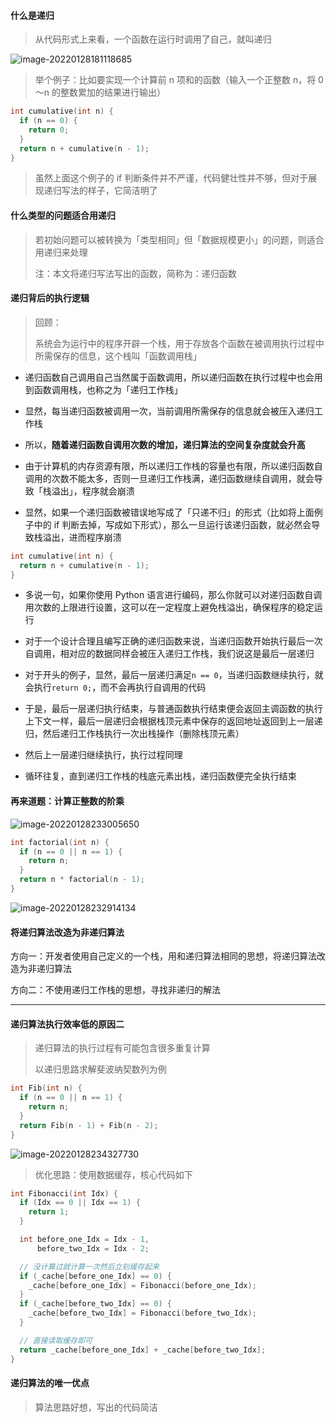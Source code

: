 #### 什么是递归

> 从代码形式上来看，一个函数在运行时调用了自己，就叫递归

![image-20220128181118685](https://gitee.com/pj-l/imgs-1/raw/master/screenShot/image-20220128181118685.png)

> 举个例子：比如要实现一个计算前 n 项和的函数（输入一个正整数 n，将 0～n 的整数累加的结果进行输出）

```c
int cumulative(int n) {
  if (n == 0) {
    return 0;
  }
  return n + cumulative(n - 1);
}
```

> 虽然上面这个例子的 if 判断条件并不严谨，代码健壮性并不够，但对于展现递归写法的样子，它简洁明了

#### 什么类型的问题适合用递归

> 若初始问题可以被转换为「类型相同」但「数据规模更小」的问题，则适合用递归来处理
>
> 注：本文将递归写法写出的函数，简称为：递归函数

#### 递归背后的执行逻辑

> 回顾：
>
> 系统会为运行中的程序开辟一个栈，用于存放各个函数在被调用执行过程中所需保存的信息，这个栈叫「函数调用栈」

- 递归函数自己调用自己当然属于函数调用，所以递归函数在执行过程中也会用到函数调用栈，也称之为「递归工作栈」

- 显然，每当递归函数被调用一次，当前调用所需保存的信息就会被压入递归工作栈

- 所以，**随着递归函数自调用次数的增加，递归算法的空间复杂度就会升高**

- 由于计算机的内存资源有限，所以递归工作栈的容量也有限，所以递归函数自调用的次数不能太多，否则一旦递归工作栈满，递归函数继续自调用，就会导致「栈溢出」，程序就会崩溃

- 显然，如果一个递归函数被错误地写成了「只递不归」的形式（比如将上面例子中的 if 判断去掉，写成如下形式），那么一旦运行该递归函数，就必然会导致栈溢出，进而程序崩溃

```c
int cumulative(int n) {
  return n + cumulative(n - 1);
}
```

- 多说一句，如果你使用 Python 语言进行编码，那么你就可以对递归函数自调用次数的上限进行设置，这可以在一定程度上避免栈溢出，确保程序的稳定运行

- 对于一个设计合理且编写正确的递归函数来说，当递归函数开始执行最后一次自调用，相对应的数据同样会被压入递归工作栈，我们说这是最后一层递归

- 对于开头的例子，显然，最后一层递归满足`n == 0`，当递归函数继续执行，就会执行`return 0;`，而不会再执行自调用的代码

- 于是，最后一层递归执行结束，与普通函数执行结束便会返回主调函数的执行上下文一样，最后一层递归会根据栈顶元素中保存的返回地址返回到上一层递归，然后递归工作栈执行一次出栈操作（删除栈顶元素）

- 然后上一层递归继续执行，执行过程同理

- 循环往复，直到递归工作栈的栈底元素出栈，递归函数便完全执行结束

#### 再来道题：计算正整数的阶乘

![image-20220128233005650](https://gitee.com/pj-l/imgs-1/raw/master/screenShot/image-20220128233005650.png)

```c
int factorial(int n) {
  if (n == 0 || n == 1) {
    return n;
  }
  return n * factorial(n - 1);
}
```

![image-20220128232914134](https://gitee.com/pj-l/imgs-1/raw/master/screenShot/image-20220128232914134.png)

#### 将递归算法改造为非递归算法

方向一：开发者使用自己定义的一个栈，用和递归算法相同的思想，将递归算法改造为非递归算法

方向二：不使用递归工作栈的思想，寻找非递归的解法

---

#### 递归算法执行效率低的原因二

> 递归算法的执行过程有可能包含很多重复计算
>
> 以递归思路求解斐波纳契数列为例

```c
int Fib(int n) {
  if (n == 0 || n == 1) {
    return n;
  }  
  return Fib(n - 1) + Fib(n - 2);
}
```

![image-20220128234327730](https://gitee.com/pj-l/imgs-1/raw/master/screenShot/image-20220128234327730.png)

> 优化思路：使用数据缓存，核心代码如下

```c
int Fibonacci(int Idx) {
  if (Idx == 0 || Idx == 1) {
    return 1;
  }

  int before_one_Idx = Idx - 1,
      before_two_Idx = Idx - 2;

  // 没计算过就计算一次然后立刻缓存起来
  if (_cache[before_one_Idx] == 0) {
    _cache[before_one_Idx] = Fibonacci(before_one_Idx);
  }
  if (_cache[before_two_Idx] == 0) {
    _cache[before_two_Idx] = Fibonacci(before_two_Idx);
  }

  // 直接读取缓存即可
  return _cache[before_one_Idx] + _cache[before_two_Idx];
}
```

#### 递归算法的唯一优点

> 算法思路好想，写出的代码简洁
